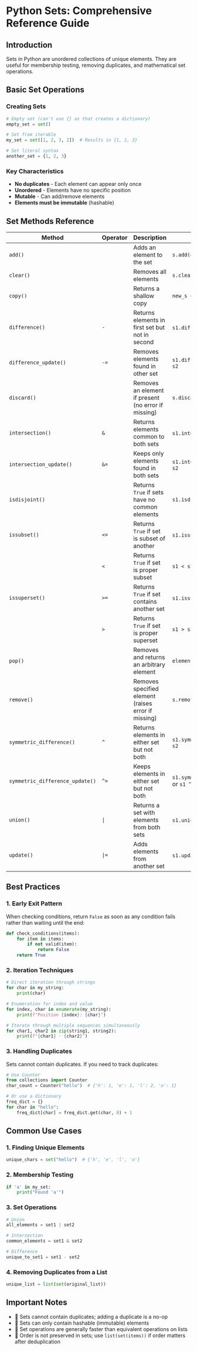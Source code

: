 # Python Sets: Comprehensive Reference Guide

## Introduction

Sets in Python are unordered collections of unique elements. They are useful for membership testing, removing duplicates, and mathematical set operations.

## Basic Set Operations

### Creating Sets

```python
# Empty set (can't use {} as that creates a dictionary)
empty_set = set()

# Set from iterable
my_set = set([1, 2, 3, 2])  # Results in {1, 2, 3}

# Set literal syntax
another_set = {1, 2, 3}
```

### Key Characteristics

- **No duplicates** - Each element can appear only once
- **Unordered** - Elements have no specific position
- **Mutable** - Can add/remove elements
- **Elements must be immutable** (hashable)

## Set Methods Reference

| Method | Operator | Description | Example |
|--------|----------|-------------|---------|
| `add()` | | Adds an element to the set | `s.add(4)` |
| `clear()` | | Removes all elements | `s.clear()` |
| `copy()` | | Returns a shallow copy | `new_s = s.copy()` |
| `difference()` | `-` | Returns elements in first set but not in second | `s1.difference(s2)` or `s1 - s2` |
| `difference_update()` | `-=` | Removes elements found in other set | `s1.difference_update(s2)` or `s1 -= s2` |
| `discard()` | | Removes an element if present (no error if missing) | `s.discard(3)` |
| `intersection()` | `&` | Returns elements common to both sets | `s1.intersection(s2)` or `s1 & s2` |
| `intersection_update()` | `&=` | Keeps only elements found in both sets | `s1.intersection_update(s2)` or `s1 &= s2` |
| `isdisjoint()` | | Returns `True` if sets have no common elements | `s1.isdisjoint(s2)` |
| `issubset()` | `<=` | Returns `True` if set is subset of another | `s1.issubset(s2)` or `s1 <= s2` |
| | `<` | Returns `True` if set is proper subset | `s1 < s2` |
| `issuperset()` | `>=` | Returns `True` if set contains another set | `s1.issuperset(s2)` or `s1 >= s2` |
| | `>` | Returns `True` if set is proper superset | `s1 > s2` |
| `pop()` | | Removes and returns an arbitrary element | `element = s.pop()` |
| `remove()` | | Removes specified element (raises error if missing) | `s.remove(3)` |
| `symmetric_difference()` | `^` | Returns elements in either set but not both | `s1.symmetric_difference(s2)` or `s1 ^ s2` |
| `symmetric_difference_update()` | `^=` | Keeps elements in either set but not both | `s1.symmetric_difference_update(s2)` or `s1 ^= s2` |
| `union()` | `\|` | Returns a set with elements from both sets | `s1.union(s2)` or `s1 \| s2` |
| `update()` | `\|=` | Adds elements from another set | `s1.update(s2)` or `s1 \|= s2` |

## Best Practices

### 1. Early Exit Pattern
When checking conditions, return `False` as soon as any condition fails rather than waiting until the end:

```python
def check_conditions(items):
    for item in items:
        if not valid(item):
            return False
    return True
```

### 2. Iteration Techniques

```python
# Direct iteration through strings
for char in my_string:
    print(char)

# Enumeration for index and value
for index, char in enumerate(my_string):
    print(f"Position {index}: {char}")

# Iterate through multiple sequences simultaneously
for char1, char2 in zip(string1, string2):
    print(f"{char1} - {char2}")
```

### 3. Handling Duplicates
Sets cannot contain duplicates. If you need to track duplicates:

```python
# Use Counter
from collections import Counter
char_count = Counter("hello")  # {'h': 1, 'e': 1, 'l': 2, 'o': 1}

# Or use a dictionary
freq_dict = {}
for char in "hello":
    freq_dict[char] = freq_dict.get(char, 0) + 1
```

## Common Use Cases

### 1. Finding Unique Elements
```python
unique_chars = set("hello")  # {'h', 'e', 'l', 'o'}
```

### 2. Membership Testing
```python
if 'a' in my_set:
    print("Found 'a'")
```

### 3. Set Operations
```python
# Union
all_elements = set1 | set2

# Intersection
common_elements = set1 & set2

# Difference
unique_to_set1 = set1 - set2
```

### 4. Removing Duplicates from a List
```python
unique_list = list(set(original_list))
```

## Important Notes

- 🔑 Sets cannot contain duplicates; adding a duplicate is a no-op
- 🔑 Sets can only contain hashable (immutable) elements
- 🔑 Set operations are generally faster than equivalent operations on lists
- 🔑 Order is not preserved in sets; use `list(set(items))` if order matters after deduplication 
